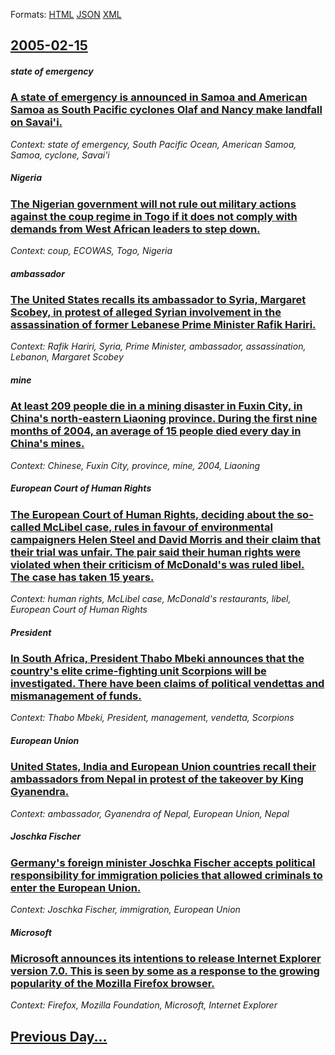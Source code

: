 
Formats: [HTML](2005/02/15/index.html)  [JSON](2005/02/15/index.json)  [XML](2005/02/15/index.xml)  

## [2005-02-15](/news/2005/02/15/index.md)

##### state of emergency
### [ A state of emergency is announced in Samoa and American Samoa as South Pacific cyclones Olaf and Nancy make landfall on Savai'i. ](/news/2005/02/15/a-state-of-emergency-is-announced-in-samoa-and-american-samoa-as-south-pacific-cyclones-olaf-and-nancy-make-landfall-on-savai-i.md)
_Context: state of emergency, South Pacific Ocean, American Samoa, Samoa, cyclone, Savai'i_

##### Nigeria
### [ The Nigerian government will not rule out military actions against the coup regime in Togo if it does not comply with demands from West African leaders to step down. ](/news/2005/02/15/the-nigerian-government-will-not-rule-out-military-actions-against-the-coup-regime-in-togo-if-it-does-not-comply-with-demands-from-west-afr.md)
_Context: coup, ECOWAS, Togo, Nigeria_

##### ambassador
### [ The United States recalls its ambassador to Syria, Margaret Scobey, in protest of alleged Syrian involvement in the assassination of former Lebanese Prime Minister Rafik Hariri. ](/news/2005/02/15/the-united-states-recalls-its-ambassador-to-syria-margaret-scobey-in-protest-of-alleged-syrian-involvement-in-the-assassination-of-former.md)
_Context: Rafik Hariri, Syria, Prime Minister, ambassador, assassination, Lebanon, Margaret Scobey_

##### mine
### [ At least 209 people die in a mining disaster in Fuxin City, in China's north-eastern Liaoning province. During the first nine months of 2004, an average of 15 people died every day in China's mines. ](/news/2005/02/15/at-least-209-people-die-in-a-mining-disaster-in-fuxin-city-in-china-s-north-eastern-liaoning-province-during-the-first-nine-months-of-200.md)
_Context: Chinese, Fuxin City, province, mine, 2004, Liaoning_

##### European Court of Human Rights
### [ The European Court of Human Rights, deciding about the so-called McLibel case, rules in favour of environmental campaigners Helen Steel and David Morris and their claim that their trial was unfair. The pair said their human rights were violated when their criticism of McDonald's was ruled libel. The case has taken 15 years. ](/news/2005/02/15/the-european-court-of-human-rights-deciding-about-the-so-called-mclibel-case-rules-in-favour-of-environmental-campaigners-helen-steel-and.md)
_Context: human rights, McLibel case, McDonald's restaurants, libel, European Court of Human Rights_

##### President
### [ In South Africa, President Thabo Mbeki announces that the country's elite crime-fighting unit Scorpions will be investigated. There have been claims of political vendettas and mismanagement of funds. ](/news/2005/02/15/in-south-africa-president-thabo-mbeki-announces-that-the-country-s-elite-crime-fighting-unit-scorpions-will-be-investigated-there-have-be.md)
_Context: Thabo Mbeki, President, management, vendetta, Scorpions_

##### European Union
### [ United States, India and European Union countries recall their ambassadors from Nepal in protest of the takeover by King Gyanendra. ](/news/2005/02/15/united-states-india-and-european-union-countries-recall-their-ambassadors-from-nepal-in-protest-of-the-takeover-by-king-gyanendra.md)
_Context: ambassador, Gyanendra of Nepal, European Union, Nepal_

##### Joschka Fischer
### [ Germany's foreign minister Joschka Fischer accepts political responsibility for immigration policies that allowed criminals to enter the European Union. ](/news/2005/02/15/germany-s-foreign-minister-joschka-fischer-accepts-political-responsibility-for-immigration-policies-that-allowed-criminals-to-enter-the-eu.md)
_Context: Joschka Fischer, immigration, European Union_

##### Microsoft
### [ Microsoft announces its intentions to release Internet Explorer version 7.0. This is seen by some as a response to the growing popularity of the Mozilla Firefox browser. ](/news/2005/02/15/microsoft-announces-its-intentions-to-release-internet-explorer-version-7-0-this-is-seen-by-some-as-a-response-to-the-growing-popularity-o.md)
_Context: Firefox, Mozilla Foundation, Microsoft, Internet Explorer_

## [Previous Day...](/news/2005/02/14/index.md)

